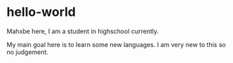 # hello-world

Mahxbe here, I am a student in highschool currently.

My main goal here is to learn some new languages.
I am very new to this so no judgement.

